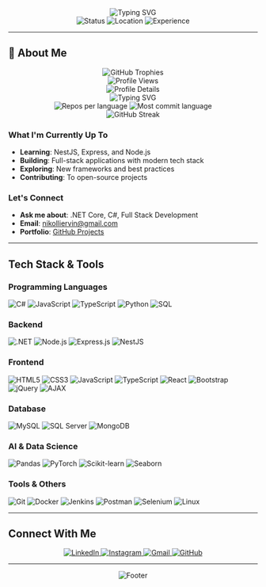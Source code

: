 <div align="center">
  <img src="https://readme-typing-svg.herokuapp.com?font=Fira+Code&weight=500&size=28&pause=1000&color=00D4FF&center=true&vCenter=true&width=435&lines=Hello%2C+I'm+Ervin+%F0%9F%91%8B;Full+Stack+Developer;From+Albania+%F0%9F%87%A6%F0%9F%87%B1;Passionate+about+code+%F0%9F%92%BB" alt="Typing SVG" />
</div>

<div align="center">
  <img src="https://img.shields.io/badge/Status-Available%20for%20opportunities-brightgreen?style=for-the-badge&logo=github" alt="Status" />
  <img src="https://img.shields.io/badge/Location-Albania-blue?style=for-the-badge&logo=location" alt="Location" />
  <img src="https://img.shields.io/badge/Experience-3%2B%20Years-orange?style=for-the-badge&logo=experience" alt="Experience" />
</div>

---

## 🚀 About Me

<div align="center">
  <img src="https://github-profile-trophy.vercel.app/?username=nikolliervin&theme=radical&no-frame=true&no-bg=false&margin-w=4" alt="GitHub Trophies" />
</div>

<div align="center">
  <img src="https://komarev.com/ghpvc/?username=nikolliervin&label=Profile%20views&color=0e75b6&style=for-the-badge" alt="Profile Views" />
</div>

<div align="center">
  <img src="https://github-profile-summary-cards.vercel.app/api/cards/profile-details?username=nikolliervin&theme=radical" alt="Profile Details" />
</div>



<div align="center">
  <img src="https://readme-typing-svg.herokuapp.com?font=Fira+Code&weight=500&size=20&pause=1000&color=00D4FF&center=true&vCenter=true&width=500&lines=C%23+is+my+first+love+%F0%9F%92%99;.NET+is+my+playground+%F0%9F%8E%AE;%E2%9B%AA;Full+Stack+Developer+from+Albania+%F0%9F%87%A6%F0%9F%87%B1" alt="Typing SVG" />
</div>

<div align="center">
  <img src="https://github-profile-summary-cards.vercel.app/api/cards/repos-per-language?username=nikolliervin&theme=radical&hide_border=true" alt="Repos per language" />
  <img src="https://github-profile-summary-cards.vercel.app/api/cards/most-commit-language?username=nikolliervin&theme=radical&hide_border=true" alt="Most commit language" />
</div>



<div align="center">
  <img src="https://streak-stats.demolab.com?user=nikolliervin&theme=radical&hide_border=true&background=0D1117&stroke=00D4FF&ring=00D4FF&fire=00D4FF&currStreakNum=FFFFFF&currStreakLabel=00D4FF&sideNums=FFFFFF&sideLabels=FFFFFF&dates=FFFFFF" alt="GitHub Streak" />
</div>

### What I'm Currently Up To
- **Learning**: NestJS, Express, and Node.js
- **Building**: Full-stack applications with modern tech stack
- **Exploring**: New frameworks and best practices
- **Contributing**: To open-source projects

### Let's Connect
- **Ask me about**: .NET Core, C#, Full Stack Development
- **Email**: nikolliervin@gmail.com
- **Portfolio**: [GitHub Projects](https://github.com/nikolliervin)

---

## Tech Stack & Tools

### Programming Languages
![C#](https://img.shields.io/badge/C%23-239120?style=for-the-badge&logo=c-sharp&logoColor=white)
![JavaScript](https://img.shields.io/badge/JavaScript-F7DF1E?style=for-the-badge&logo=javascript&logoColor=black)
![TypeScript](https://img.shields.io/badge/TypeScript-007ACC?style=for-the-badge&logo=typescript&logoColor=white)
![Python](https://img.shields.io/badge/Python-3776AB?style=for-the-badge&logo=python&logoColor=white)
![SQL](https://img.shields.io/badge/SQL-4479A1?style=for-the-badge&logo=mysql&logoColor=white)

### Backend
![.NET](https://img.shields.io/badge/.NET-512BD4?style=for-the-badge&logo=.net&logoColor=white)
![Node.js](https://img.shields.io/badge/Node.js-43853D?style=for-the-badge&logo=node.js&logoColor=white)
![Express.js](https://img.shields.io/badge/Express.js-404D59?style=for-the-badge&logo=express&logoColor=white)
![NestJS](https://img.shields.io/badge/NestJS-E0234E?style=for-the-badge&logo=nestjs&logoColor=white)

### Frontend
![HTML5](https://img.shields.io/badge/HTML5-E34F26?style=for-the-badge&logo=html5&logoColor=white)
![CSS3](https://img.shields.io/badge/CSS3-1572B6?style=for-the-badge&logo=css3&logoColor=white)
![JavaScript](https://img.shields.io/badge/JavaScript-F7DF1E?style=for-the-badge&logo=javascript&logoColor=black)
![TypeScript](https://img.shields.io/badge/TypeScript-007ACC?style=for-the-badge&logo=typescript&logoColor=white)
![React](https://img.shields.io/badge/React-20232A?style=for-the-badge&logo=react&logoColor=61DAFB)
![Bootstrap](https://img.shields.io/badge/Bootstrap-563D7C?style=for-the-badge&logo=bootstrap&logoColor=white)
![jQuery](https://img.shields.io/badge/jQuery-0769AD?style=for-the-badge&logo=jquery&logoColor=white)
![AJAX](https://img.shields.io/badge/AJAX-000000?style=for-the-badge&logo=ajax&logoColor=white)

### Database
![MySQL](https://img.shields.io/badge/MySQL-4479A1?style=for-the-badge&logo=mysql&logoColor=white)
![SQL Server](https://img.shields.io/badge/SQL_Server-CC2927?style=for-the-badge&logo=microsoft-sql-server&logoColor=white)
![MongoDB](https://img.shields.io/badge/MongoDB-4EA94B?style=for-the-badge&logo=mongodb&logoColor=white)

### AI & Data Science
![Pandas](https://img.shields.io/badge/Pandas-150458?style=for-the-badge&logo=pandas&logoColor=white)
![PyTorch](https://img.shields.io/badge/PyTorch-EE4C2C?style=for-the-badge&logo=pytorch&logoColor=white)
![Scikit-learn](https://img.shields.io/badge/Scikit_Learn-F7931E?style=for-the-badge&logo=scikit-learn&logoColor=white)
![Seaborn](https://img.shields.io/badge/Seaborn-3776AB?style=for-the-badge&logo=seaborn&logoColor=white)



### Tools & Others
![Git](https://img.shields.io/badge/Git-F05032?style=for-the-badge&logo=git&logoColor=white)
![Docker](https://img.shields.io/badge/Docker-2496ED?style=for-the-badge&logo=docker&logoColor=white)
![Jenkins](https://img.shields.io/badge/Jenkins-D24939?style=for-the-badge&logo=jenkins&logoColor=white)
![Postman](https://img.shields.io/badge/Postman-FF6C37?style=for-the-badge&logo=postman&logoColor=white)
![Selenium](https://img.shields.io/badge/Selenium-43B02A?style=for-the-badge&logo=selenium&logoColor=white)
![Linux](https://img.shields.io/badge/Linux-FCC624?style=for-the-badge&logo=linux&logoColor=black)

---

## Connect With Me

<div align="center">
  <a href="https://www.linkedin.com/in/ervin-nikolli-7298711b4/" target="_blank">
    <img src="https://img.shields.io/badge/LinkedIn-0077B5?style=for-the-badge&logo=linkedin&logoColor=white" alt="LinkedIn" />
  </a>
  <a href="https://instagram.com/nikolliervin.dll" target="_blank">
    <img src="https://img.shields.io/badge/Instagram-E4405F?style=for-the-badge&logo=instagram&logoColor=white" alt="Instagram" />
  </a>
  <a href="mailto:nikolliervin@gmail.com">
    <img src="https://img.shields.io/badge/Gmail-D14836?style=for-the-badge&logo=gmail&logoColor=white" alt="Gmail" />
  </a>
  <a href="https://github.com/nikolliervin" target="_blank">
    <img src="https://img.shields.io/badge/GitHub-100000?style=for-the-badge&logo=github&logoColor=white" alt="GitHub" />
  </a>
</div>

---

<div align="center">
  <img src="https://capsule-render.vercel.app/api?type=waving&color=00D4FF&height=100&section=footer" alt="Footer" />
</div>

